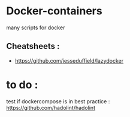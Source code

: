# Docker-containers
many scripts for docker 

## Cheatsheets : 
- https://github.com/jesseduffield/lazydocker

# to do : 

test if dockercompose is in best practice : https://github.com/hadolint/hadolint
